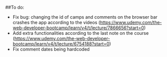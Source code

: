 ##To do:
* Fix bug: changing the id of camps and comments on the browser bar crashes the app according to the videos (https://www.udemy.com/the-web-developer-bootcamp/learn/v4/t/lecture/7866656?start=0)
* Add extra functionalities according to the last note on the course (https://www.udemy.com/the-web-developer-bootcamp/learn/v4/t/lecture/6754188?start=0)
* Fix comment dates being hardcoded